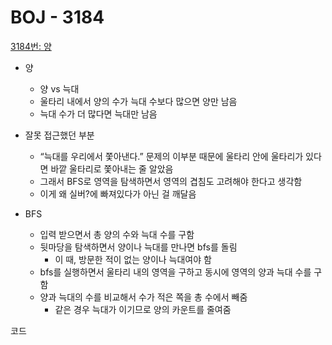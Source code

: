 # BOJ - 3184

[3184번: 양](https://www.acmicpc.net/problem/3184)

- 양
    - 양 vs 늑대
    - 울타리 내에서 양의 수가 늑대 수보다 많으면 양만 남음
    - 늑대 수가 더 많다면 늑대만 남음
- 잘못 접근했던 부분
    - “늑대를 우리에서 쫓아낸다.” 문제의 이부분 때문에 울타리 안에 울타리가 있다면 바깥 울타리로 쫓아내는 줄 알았음
    - 그래서 BFS로 영역을 탐색하면서 영역의 겹침도 고려해야 한다고 생각함
    - 이게 왜 실버?에 빠져있다가 아닌 걸 깨달음

- BFS
    - 입력 받으면서 총 양의 수와 늑대 수를 구함
    - 뒷마당을 탐색하면서 양이나 늑대를 만나면 bfs를 돌림
        - 이 때, 방문한 적이 없는 양이나 늑대여야 함
    - bfs를 실행하면서 울타리 내의 영역을 구하고 동시에 영역의 양과 늑대 수를 구함
    - 양과 늑대의 수를 비교해서 수가 적은 쪽을 총 수에서 빼줌
        - 같은 경우 늑대가 이기므로 양의 카운트를 줄여줌

코드
